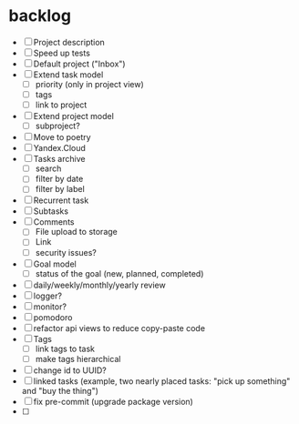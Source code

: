 # backlog
- [ ] Project description
- [ ] Speed up tests
- [ ] Default project ("Inbox")
- [ ] Extend task model
  - [ ] priority (only in project view)
  - [ ] tags
  - [ ] link to project
- [ ] Extend project model
  - [ ] subproject?
- [ ] Move to poetry
- [ ] Yandex.Cloud
- [ ] Tasks archive
  - [ ] search
  - [ ] filter by date
  - [ ] filter by label
- [ ] Recurrent task
- [ ] Subtasks
- [ ] Comments
  - [ ] File upload to storage
  - [ ] Link
  - [ ] security issues?
- [ ] Goal model
  - [ ] status of the goal (new, planned, completed)
- [ ] daily/weekly/monthly/yearly review
- [ ] logger?
- [ ] monitor?
- [ ] pomodoro
- [ ] refactor api views to reduce copy-paste code
- [ ] Tags
  - [ ] link tags to task
  - [ ] make tags hierarchical
- [ ] change id to UUID?
- [ ] linked tasks (example, two nearly placed tasks: "pick up something" and "buy the thing")
- [ ] fix pre-commit (upgrade package version)
- [ ]